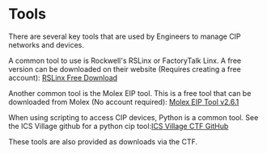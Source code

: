 # Tools

There are several key tools that are used by Engineers to manage CIP networks and devices.

A common tool to use is Rockwell's RSLinx or FactoryTalk Linx. 
A free version can be downloaded on their website (Requires creating a free account): 
[RSLinx Free Download](https://compatibility.rockwellautomation.com/Pages/MultiProductFindDownloads.aspx?crumb=112&mode=3&refSoft=1&versions=59075)
	 
Another common tool is the Molex EIP tool. 
This is a free tool that can be downloaded from Molex (No account required): 
[Molex EIP Tool v2.6.1](https://tools.molex.com/webdocs/mysst/EIP%20Tool%20v2.6.1.zip)
    
When using scripting to access CIP devices, Python is a common tool. 
See the ICS Village github for a python cip tool:[ICS Village CTF GitHub](https://github.com/ICSVillage/CTF)

These tools are also provided as downloads via the CTF.
